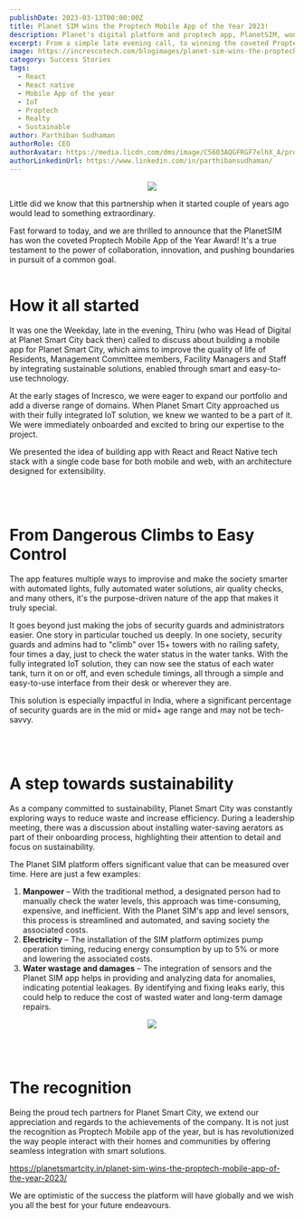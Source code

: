 ```yaml
---
publishDate: 2023-03-13T00:00:00Z
title: Planet SIM wins the Proptech Mobile App of the Year 2023!
description: Planet's digital platform and proptech app, PlanetSIM, won the 5th edition of India's national "2023 Proptech Excellence Conclave" competition, taking home the Proptech Mobile App of the Year Award. The jury evaluated the most well-known digital platforms in the industry and selected Planet's own as the best mobile app for proptech of the year. The jury's evaluation was sponsored by Realty+, the most well-known real estate publication in the subcontinent.
excerpt: From a simple late evening call, to winning the coveted Proptech Mobile App of the Year Award - this is the story of how PlanetSIM, a revolutionary mobile app designed to improve the quality of life of residents, management committees, facility managers and staff, came to life. It all started with a partnership between Planet Smart City and Incresco, and what resulted is nothing short of extraordinary.
image: https://increscotech.com/blogimages/planet-sim-wins-the-proptech-mobile-app-of-the-year-2023.jpeg
category: Success Stories
tags:
  - React
  - React native
  - Mobile App of the year
  - IoT
  - Proptech
  - Realty
  - Sustainable
author: Parthiban Sudhaman
authorRole: CEO
authorAvatar: https://media.licdn.com/dms/image/C5603AQGFRGF7elhX_A/profile-displayphoto-shrink_800_800/0/1617151081605?e=1685577600&v=beta&t=gtKAwhp87sMtZtAl1wOz2qF03R41bhjYdagLTTXyY2A
authorLinkedinUrl: https://www.linkedin.com/in/parthibansudhaman/
---
```


<p align="center">
  <img src="https://increscotech.com/blogimages/planet-sim-wins-the-proptech-mobile-app-of-the-year-2023.jpeg">
</p>

Little did we know that this partnership when it started couple of years ago would lead to something extraordinary.

Fast forward to today, and we are thrilled to announce that the PlanetSIM has won the coveted Proptech Mobile App of the Year Award! It's a true testament to the power of collaboration, innovation, and pushing boundaries in pursuit of a common goal.
<br />
<br />

# How it all started

It was one the Weekday, late in the evening, Thiru (who was Head of Digital at Planet Smart City back then) called to discuss about building a mobile app for Planet Smart City, which aims to improve the quality of life of Residents, Management Committee members, Facility Managers and Staff by integrating sustainable solutions, enabled through smart and easy-to-use technology.

At the early stages of Incresco, we were eager to expand our portfolio and add a diverse range of domains. When Planet Smart City approached us with their fully integrated IoT solution, we knew we wanted to be a part of it. We were immediately onboarded and excited to bring our expertise to the project.

We presented the idea of building app with React and React Native tech stack with a single code base for both mobile and web, with an architecture designed for extensibility.

<br />
<br />

# From Dangerous Climbs to Easy Control

The app features multiple ways to improvise and make the society smarter with automated lights, fully automated water solutions, air quality checks, and many others, it's the purpose-driven nature of the app that makes it truly special.

It goes beyond just making the jobs of security guards and administrators easier. One story in particular touched us deeply. In one society, security guards and admins had to "climb" over 15+ towers with no railing safety, four times a day, just to check the water status in the water tanks.
With the fully integrated IoT solution, they can now see the status of each water tank, turn it on or off, and even schedule timings, all through a simple and easy-to-use interface from their desk or wherever they are.

This solution is especially impactful in India, where a significant percentage of security guards are in the mid or mid+ age range and may not be tech-savvy.

<br />
<br />

# A step towards sustainability

As a company committed to sustainability, Planet Smart City was constantly exploring ways to reduce waste and increase efficiency. During a leadership meeting, there was a discussion about installing water-saving aerators as part of their onboarding process, highlighting their attention to detail and focus on sustainability.

The Planet SIM platform offers significant value that can be measured over time. Here are just a few examples:

1.  **Manpower** – With the traditional method, a designated person had to manually check the water levels, this approach was time-consuming, expensive, and inefficient. With the Planet SIM's app and level sensors, this process is streamlined and automated, and saving society the associated costs.
2.  **Electricity** – The installation of the SIM platform optimizes pump operation timing, reducing energy consumption by up to 5% or more and lowering the associated costs.
3.  **Water wastage and damages** – The integration of sensors and the Planet SIM app helps in providing and analyzing data for anomalies, indicating potential leakages. By identifying and fixing leaks early, this could help to reduce the cost of wasted water and long-term damage repairs.

<p align="center">
  <img src="https://increscotech.com/blogimages/planet-sim-solutions-offerings.png">
</p>

<br /><br />

# The recognition

Being the proud tech partners for Planet Smart City, we extend our appreciation and regards to the achievements of the company. It is not just the recognition as Proptech Mobile app of the year, but is has revolutionized the way people interact with their homes and communities by offering seamless integration with smart solutions.

https://planetsmartcity.in/planet-sim-wins-the-proptech-mobile-app-of-the-year-2023/

We are optimistic of the success the platform will have globally and we wish you all the best for your future endeavours.
